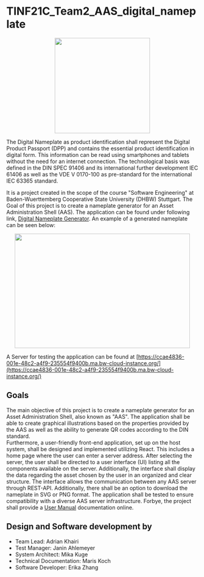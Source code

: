 # TINF21C_Team2_AAS_digital_nameplate

<p align="center">
<img src="https://github.com/mk28/TINF21C_Team2_AAS_digital_nameplate/blob/update-github-page/PROJECT/Swe_logo.png" width="250" height="250" />
</p>


The Digital Nameplate as product identification shall represent the Digital Product Passport (DPP) and contains the essential product identification in digital form. This information can be read using smartphones and tablets without the need for an internet connection.
The technological basis was defined in the DIN SPEC 91406 and its international further development IEC 61406 as well as the VDE V 0170-100 as pre-standard for the international IEC 63365 standard.

It is a project created in the scope of the course "Software Engineering" at Baden-Wuerttemberg Cooperative State University (DHBW) Stuttgart. The Goal of this project is to create a nameplate generator for an Asset Administration Shell (AAS). The application can be found under following link, [Digital Nameplate Generator](https://mk28.github.io/TINF21C_Team2_AAS_digital_nameplate/#/home). An example of a generated nameplate can be seen below:

<p align="center">
<img src="https://github.com/mk28/TINF21C_Team2_AAS_digital_nameplate/blob/update-github-page/PROJECT/AAS_Demo_4WRPEH6.png" width="460" height="300" />
</p>

A Server for testing the application can be found at [https://ccae4836-001e-48c2-a4f9-235554f9400b.ma.bw-cloud-instance.org/](https://ccae4836-001e-48c2-a4f9-235554f9400b.ma.bw-cloud-instance.org/)

## Goals
The main objective of this project is to create a nameplate generator for an Asset Administration Shell, also known as "AAS". The application shall be able to create graphical illustrations based on the properties provided by the AAS as well as the ability to generate QR codes according to the DIN standard.  
Furthermore, a user-friendly front-end application, set up on the host system, shall be designed and implemented utilizing React. This includes a home page where the user can enter a server address. After selecting the server, the user shall be directed to a user interface (UI) listing all the components available on the server. Additionally, the interface shall display the data regarding the asset chosen by the user in an organized and clear structure. The interface allows the communication between any AAS server through REST-API. Additionally, there shall be an option to download the nameplate in SVG or PNG format. The application shall be tested to ensure compatibility with a diverse AAS server infrastructure. Forbye, the project shall provide a [User Manual](https://github.com/mk28/TINF21C_Team2_AAS_digital_nameplate/wiki/User-Manual) documentation online. 

## Design and Software development by

* Team Lead: Adrian Khairi
* Test Manager: Janin Ahlemeyer
* System Architect: Mika Kuge
* Technical Documentation: Maris Koch
* Software Developer: Erika Zhang
